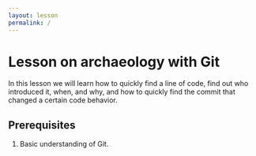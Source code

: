 ```yaml
---
layout: lesson
permalink: /
---
```


# Lesson on archaeology with Git

In this lesson we will learn how to quickly find a line of code, find out who introduced it,
when, and why, and how to quickly find the commit that changed a certain code
behavior.


## Prerequisites

1. Basic understanding of Git.
